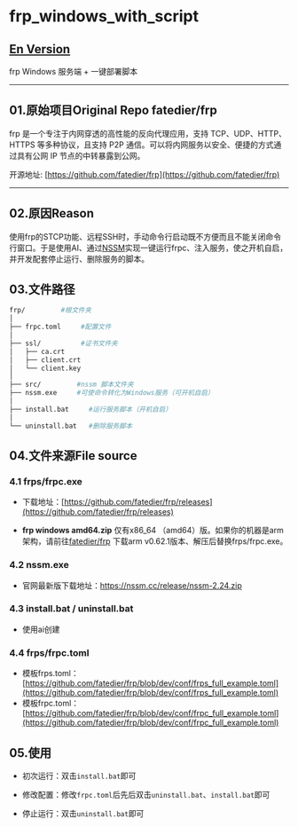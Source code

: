 # frp_windows_with_script
## [En Version](https://github.com/Vekixx/frp_windows_with_script/blob/main/README-en.md)

frp Windows 服务端 + 一键部署脚本

---
## 01.原始项目Original Repo fatedier/frp
frp 是一个专注于内网穿透的高性能的反向代理应用，支持 TCP、UDP、HTTP、HTTPS 等多种协议，且支持 P2P 通信。可以将内网服务以安全、便捷的方式通过具有公网 IP 节点的中转暴露到公网。

开源地址: [https://github.com/fatedier/frp](https://github.com/fatedier/frp)

---
## 02.原因Reason

使用frp的STCP功能、远程SSH时，手动命令行启动既不方便而且不能关闭命令行窗口。于是使用AI、通过[NSSM](https://nssm.cc)实现一键运行frpc、注入服务，使之开机自启，并开发配套停止运行、删除服务的脚本。

## 03.文件路径

```bash
frp/         #根文件夹           
│
├── frpc.toml     #配置文件
│
├── ssl/          #证书文件夹
│   ├── ca.crt
│   ├── client.crt
│   └── client.key
│
├── src/         #nssm 脚本文件夹
├── nssm.exe     #可使命令转化为Windows服务（可开机自启）
│ 
├── install.bat     #运行服务脚本（开机自启）
│
└── uninstall.bat   #删除服务脚本
```

## 04.文件来源File source

### 4.1 frps/frpc.exe

- 下载地址：[https://github.com/fatedier/frp/releases](https://github.com/fatedier/frp/releases)

- **frp windows amd64.zip** 仅有x86_64 （amd64）版。如果你的机器是arm架构，请前往[fatedier/frp](https://github.com/fatedier/frp/releases) 下载arm v0.62.1版本、解压后替换frps/frpc.exe。

### 4.2 nssm.exe

- 官网最新版下载地址：https://nssm.cc/release/nssm-2.24.zip
  

### 4.3 install.bat / uninstall.bat

- 使用ai创建

### 4.4 frps/frpc.toml

- 模板frps.toml：[https://github.com/fatedier/frp/blob/dev/conf/frps_full_example.toml](https://github.com/fatedier/frp/blob/dev/conf/frps_full_example.toml)
- 模板frpc.toml：[https://github.com/fatedier/frp/blob/dev/conf/frpc_full_example.toml](https://github.com/fatedier/frp/blob/dev/conf/frpc_full_example.toml)


## 05.使用

- 初次运行：双击`install.bat`即可
  
- 修改配置：修改`frpc.toml`后先后双击`uninstall.bat`、`install.bat`即可
  
- 停止运行：双击`uninstall.bat`即可
